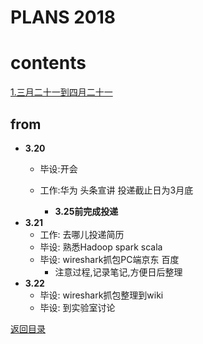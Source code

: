 # PLANS 2018
# contents

[1.三月二十一到四月二十一](#from)


## from
- **3.20**
    - 毕设:开会
    - 工作:华为 头条宣讲 投递截止日为3月底
    
        - **3.25前完成投递**
- **3.21**
    - 工作: 去哪儿投递简历
    - 毕设: 熟悉Hadoop spark scala
    - 毕设: wireshark抓包PC端京东 百度
        - 注意过程,记录笔记,方便日后整理
- **3.22**
    - 毕设:  wireshark抓包整理到wiki
    - 毕设: 到实验室讨论
    
[返回目录](#contents)
